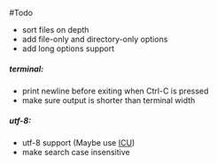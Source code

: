 #Todo

- sort files on depth
- add file-only and directory-only options
- add long options support

##### terminal:

- print newline before exiting when Ctrl-C is pressed
- make sure output is shorter than terminal width

##### utf-8:

- utf-8 support (Maybe use [ICU](http://site.icu-project.org/))
- make search case insensitive
